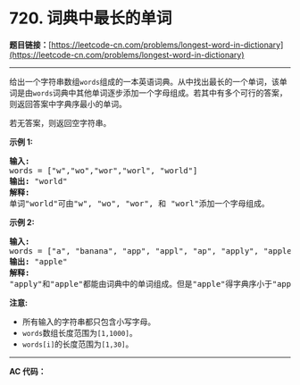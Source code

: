 # 720. 词典中最长的单词

**题目链接：**[https://leetcode-cn.com/problems/longest-word-in-dictionary](https://leetcode-cn.com/problems/longest-word-in-dictionary)

---

<div class="content__1Y2H">
 <div class="notranslate">
  <p>给出一个字符串数组<code>words</code>组成的一本英语词典。从中找出最长的一个单词，该单词是由<code>words</code>词典中其他单词逐步添加一个字母组成。若其中有多个可行的答案，则返回答案中字典序最小的单词。</p> 
  <p>若无答案，则返回空字符串。</p> 
  <p><strong>示例 1:</strong></p> 
  <pre class="language-text"><strong>输入:</strong> 
words = ["w","wo","wor","worl", "world"]
<strong>输出:</strong> "world"
<strong>解释:</strong> 
单词"world"可由"w", "wo", "wor", 和 "worl"添加一个字母组成。
</pre> 
  <p><strong>示例 2:</strong></p> 
  <pre class="language-text"><strong>输入:</strong> 
words = ["a", "banana", "app", "appl", "ap", "apply", "apple"]
<strong>输出:</strong> "apple"
<strong>解释:</strong> 
"apply"和"apple"都能由词典中的单词组成。但是"apple"得字典序小于"apply"。
</pre> 
  <p><strong>注意:</strong></p> 
  <ul> 
   <li>所有输入的字符串都只包含小写字母。</li> 
   <li><code>words</code>数组长度范围为<code>[1,1000]</code>。</li> 
   <li><code>words[i]</code>的长度范围为<code>[1,30]</code>。</li> 
  </ul> 
 </div>
</div>

---

**AC 代码：**

```java

```